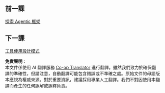 <!--
CO_OP_TRANSLATOR_METADATA:
{
  "original_hash": "33243670d725b71857eee62f64ac2d09",
  "translation_date": "2025-07-12T09:16:39+00:00",
  "source_file": "03-agentic-design-patterns/README.md",
  "language_code": "tw"
}
-->
## 前一課

[探索 Agentic 框架](../02-explore-agentic-frameworks/README.md)

## 下一課

[工具使用設計模式](../04-tool-use/README.md)

**免責聲明**：  
本文件係使用 AI 翻譯服務 [Co-op Translator](https://github.com/Azure/co-op-translator) 進行翻譯。雖然我們致力於確保翻譯的準確性，但請注意，自動翻譯可能包含錯誤或不準確之處。原始文件的母語版本應視為權威來源。對於重要資訊，建議採用專業人工翻譯。我們不對因使用本翻譯而產生的任何誤解或誤釋負責。